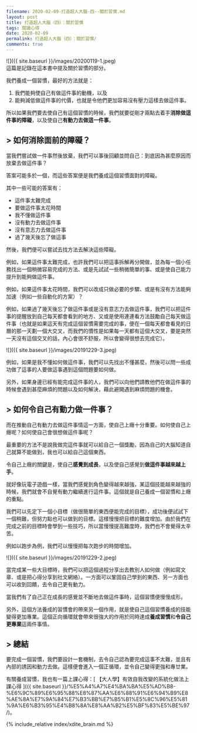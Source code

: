 ```yaml
---
filename: 2020-02-09-打造超人大腦-四--關於習慣.md
layout: post
title: 打造超人大腦（四）：關於習慣
tags: 閱讀心得
date: 2020-02-09
permalink: 打造超人大腦（四）：關於習慣/
comments: true
---
```


![]({{ site.baseurl }}/images/20200119-1.jpeg)  
這篇是記錄在這本書中提及關於習慣的部分。

我們養成一個習慣，最好的方法就是：

1. 我們能夠使自己有做這件事的動機，以及
2. 能夠減低做這件事的代價，也就是令他們更加容易沒有壓力這樣去做這件事。

所以如果我們要去使自己有這個習慣的時候，我們就要從剛才兩點去着手**消除做這件事的障礙**，以及使自己**有動力去做這一件事**。

## > 如何消除面前的障礙？

當我們嘗試做一件事然後放棄，我們可以事後回顧並問自己：到底因為甚麼原因而放棄去做這件事？

答案可能多於一個，而這些答案便是我們養成這個習慣面對的障礙。

其中一些可能的答案有：

* 這件事太難完成
* 要做這件事太花時間
* 我不懂做這件事
* 沒有動力去做這件事
* 沒有意志力去做這件事
* 過了幾天後忘了做這事

然後，我們便可以嘗試去找方法去解決這些障礙。

例如，如果這件事太難完成，也許我們可以把這事拆解再分開做，並為每一個小任務找出一個稍微容易完成的方法、或是先試試一些稍微簡單的事、或是使自己能力提升到能夠做這件事。

例如，如果這件事太花時間，我們可以改成只做必要的步驟、或是有沒有方法能夠加速（例如一些自動化的方案）？

例如，如果過了幾天後忘了做這件事或是沒有意志力去做這件事，我們可以把這件事的提醒放到自己每天都會看到的地方、又或是使用連連看方法鼓勵自己每天做這件事（也就是如果這天有完成這個習慣需要完成的事，便在一個每天都會看見的日曆的那一天劃一個大交叉，而我們的慣性是如果每一天都有這個大交叉，要是突然一天沒有這個交叉的話，內心會很不舒服，所以會變得很想去完成它）。

![]({{ site.baseurl }}/images/20191229-3.jpeg)

例如，如果是我不懂如何做這件事，我們可以先找出不懂甚麼，然後可以問一些成功做了這事的人要做這事遇到這個問題要如何做。

另外，如果身邊已經有能完成這件事的人，我們可以向他們請教他們在做這件事的時候會遇到甚麼麻煩的問題以及如何解決，藉此避開遇到麻煩問題的機會。

## > 如何令自己有動力做一件事？

而在推動自己有動力去做這件事情這一方面，使自己上癮十分重要。如何使自己上癮呢？如何使自己會很想做這件事呢？

最重要的方法不是說我做完這件事就可以給自己一個獎勵，因為自己的大腦知道自己就算不能做到，我也可以給自己這個東西。

令自己上癮的關鍵是，使自己**感覺到成長**，以及使自己感覺到**做這件事越來越上手**。

就好像玩電子遊戲一樣，當我們感覺到角色變得越來越強，某這個技能越來越強的時候，我們就會不自覺有動力繼續進行這件事。這個就是自己養成一個習慣和上癮的重點。

我們可以先定下一個小目標（做很簡單的東西便能完成的目標），成功後便試試下一個稍難，但努力點也可以做到的目標。這樣慢慢把目標的難度增加。由於我們在完成之前的目標時會學到一些技巧，所以當慢慢提高難度時，我們也不會覺得太辛苦。

例如以跑步為例，我們可以慢慢把每次跑步的時間增加。

![]({{ site.baseurl }}/images/20191229-2.jpeg)

當完成某一些大目標時，我們可以把這個過程分享出去教別人如何做（例如寫文章、或是把心得分享到社文網絡）。一方面可以鞏固自己學到的東西、另一方面也可以收到回饋，去令自己更有動力。

當我們有了自己正在成長的感覺並不斷地去做這件事時，這個習慣便慢慢成形。

另外，這個方法養成的習慣會的帶來另一個作用，就是使自己這個習慣養成的技能變得更加專業。這個正向循環就會帶來很強大的作用於同時達成**養成習慣**和**令自己更專業**這兩件事情。

## > 總結

要完成一個習慣，我們要設計一套機制，去令自己認為要完成這事不太難，並且有內部的誘因和動力去做。這樣便會進入一個正循環，並令自己變得更強和專廿業。

有關養成習慣，我也有一篇上課心得：[ 【大人學】有效自我改變的系統化做法上課心得 ]({{ site.baseurl }}/%E5%A4%A7%E4%BA%BA%E5%AD%B8-%E6%9C%89%E6%95%88%E8%87%AA%E6%88%91%E6%94%B9%E8%AE%8A%E7%9A%84%E7%B3%BB%E7%B5%B1%E5%8C%96%E5%81%9A%E6%B3%95%E4%B8%8A%E8%AA%B2%E5%BF%83%E5%BE%97/)。

{% include_relative index/xdite_brain.md %}